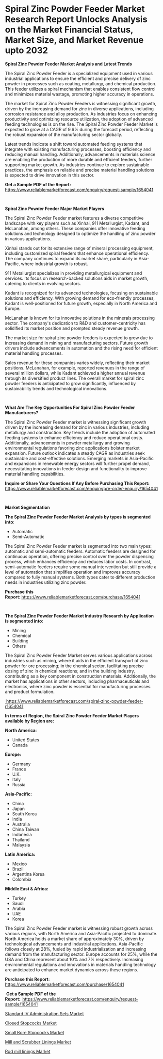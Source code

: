 <p><h1>Spiral Zinc Powder Feeder Market Research Report Unlocks Analysis on the Market Financial Status, Market Size, and Market Revenue upto 2032</h1></p><p><strong>Spiral Zinc Powder Feeder Market Analysis and Latest Trends</strong></p>
<p><p>The Spiral Zinc Powder Feeder is a specialized equipment used in various industrial applications to ensure the efficient and precise delivery of zinc powder in processes such as coating, metallurgy, and chemical production. This feeder utilizes a spiral mechanism that enables consistent flow control and minimizes material wastage, promoting higher accuracy in operations.</p><p>The market for Spiral Zinc Powder Feeders is witnessing significant growth, driven by the increasing demand for zinc in diverse applications, including corrosion resistance and alloy production. As industries focus on enhancing productivity and optimizing resource utilization, the adoption of advanced feeding technologies is on the rise. The Spiral Zinc Powder Feeder Market is expected to grow at a CAGR of 9.6% during the forecast period, reflecting the robust expansion of the manufacturing sector globally.</p><p>Latest trends indicate a shift toward automated feeding systems that integrate with existing manufacturing processes, boosting efficiency and reducing manual handling. Additionally, advancements in materials science are enabling the production of more durable and efficient feeders, further supporting market growth. As industries continue to explore sustainable practices, the emphasis on reliable and precise material handling solutions is expected to drive innovation in this sector.</p></p>
<p><strong>Get a Sample PDF of the Report:&nbsp;</strong> <a href="https://www.reliablemarketforecast.com/enquiry/request-sample/1654041?utm_campaign=1888&utm_medium=2&utm_source=Github&utm_content=ia&utm_term=08032025&utm_id=spiral-zinc-powder-feeder">https://www.reliablemarketforecast.com/enquiry/request-sample/1654041</a></p>
<p>&nbsp;</p>
<p><strong>Spiral Zinc Powder Feeder Major Market Players</strong></p>
<p><p>The Spiral Zinc Powder Feeder market features a diverse competitive landscape with key players such as Xinhai, 911 Metallurgist, Kadant, and McLanahan, among others. These companies offer innovative feeding solutions and technology designed to optimize the handling of zinc powder in various applications.</p><p>Xinhai stands out for its extensive range of mineral processing equipment, including customized spiral feeders that enhance operational efficiency. The company continues to expand its market share, particularly in Asia-Pacific, where industrial growth is robust.</p><p>911 Metallurgist specializes in providing metallurgical equipment and services. Its focus on research-backed solutions aids in market growth, catering to clients in evolving sectors.</p><p>Kadant is recognized for its advanced technologies, focusing on sustainable solutions and efficiency. With growing demand for eco-friendly processes, Kadant is well-positioned for future growth, especially in North America and Europe.</p><p>McLanahan is known for its innovative solutions in the minerals processing sector. The company's dedication to R&D and customer-centricity has solidified its market position and prompted steady revenue growth.</p><p>The market size for spiral zinc powder feeders is expected to grow due to increasing demand in mining and manufacturing sectors. Future growth drivers include advancements in automation and the rising need for efficient material handling processes.</p><p>Sales revenue for these companies varies widely, reflecting their market positions. McLanahan, for example, reported revenues in the range of several million dollars, while Kadant achieved a higher annual revenue through its diversified product lines. The overall market for spiral zinc powder feeders is anticipated to grow significantly, influenced by sustainability trends and technological innovations.</p></p>
<p>&nbsp;</p>
<p><strong>What Are The Key Opportunities For Spiral Zinc Powder Feeder Manufacturers?</strong></p>
<p><p>The Spiral Zinc Powder Feeder market is witnessing significant growth driven by the increasing demand for zinc in various industries, including metallurgy and construction. Key trends include the adoption of automated feeding systems to enhance efficiency and reduce operational costs. Additionally, advancements in powder metallurgy and growing environmental regulations favoring zinc applications bolster market expansion. Future outlook indicates a steady CAGR as industries seek sustainable and cost-effective solutions. Emerging markets in Asia-Pacific and expansions in renewable energy sectors will further propel demand, necessitating innovations in feeder design and functionality to improve material handling capabilities.</p></p>
<p><strong>Inquire or Share Your Questions If Any Before Purchasing This Report:</strong> <a href="https://www.reliablemarketforecast.com/enquiry/pre-order-enquiry/1654041?utm_campaign=1888&utm_medium=2&utm_source=Github&utm_content=ia&utm_term=08032025&utm_id=spiral-zinc-powder-feeder">https://www.reliablemarketforecast.com/enquiry/pre-order-enquiry/1654041</a></p>
<p>&nbsp;</p>
<p><strong>Market Segmentation</strong></p>
<p><strong>The Spiral Zinc Powder Feeder Market Analysis by types is segmented into:</strong></p>
<p><ul><li>Automatic</li><li>Semi-Automatic</li></ul></p>
<p><p>The Spiral Zinc Powder Feeder market is segmented into two main types: automatic and semi-automatic feeders. Automatic feeders are designed for continuous operation, offering precise control over the powder dispensing process, which enhances efficiency and reduces labor costs. In contrast, semi-automatic feeders require some manual intervention but still provide a level of automation that simplifies operation and improves accuracy compared to fully manual systems. Both types cater to different production needs in industries utilizing zinc powder.</p></p>
<p><strong>Purchase this Report:&nbsp;</strong><a href="https://www.reliablemarketforecast.com/purchase/1654041?utm_campaign=1888&utm_medium=2&utm_source=Github&utm_content=ia&utm_term=08032025&utm_id=spiral-zinc-powder-feeder">https://www.reliablemarketforecast.com/purchase/1654041</a></p>
<p>&nbsp;</p>
<p><strong>The Spiral Zinc Powder Feeder Market Industry Research by Application is segmented into:</strong></p>
<p><ul><li>Mining</li><li>Chemical</li><li>Building</li><li>Others</li></ul></p>
<p><p>The Spiral Zinc Powder Feeder Market serves various applications across industries such as mining, where it aids in the efficient transport of zinc powder for ore processing; in the chemical sector, facilitating precise dosing of zinc in chemical reactions; and in the building industry, contributing as a key component in construction materials. Additionally, the market has applications in other sectors, including pharmaceuticals and electronics, where zinc powder is essential for manufacturing processes and product formulation.</p></p>
<p><a href="https://www.reliablemarketforecast.com/spiral-zinc-powder-feeder-r1654041?utm_campaign=1888&utm_medium=2&utm_source=Github&utm_content=ia&utm_term=08032025&utm_id=spiral-zinc-powder-feeder">&nbsp;https://www.reliablemarketforecast.com/spiral-zinc-powder-feeder-r1654041</a></p>
<p><strong>In terms of Region, the Spiral Zinc Powder Feeder Market Players available by Region are:</strong></p>
<p>
    <p> <strong> North America: </strong>
        <ul>
            <li>United States</li>
            <li>Canada</li>
        </ul>
        </p> 
    <p> <strong> Europe: </strong>
        <ul>
            <li>Germany</li>
            <li>France</li>
            <li>U.K.</li>
            <li>Italy</li>
            <li>Russia</li>
        </ul>
        </p> 
    <p> <strong> Asia-Pacific: </strong>
        <ul>
            <li>China</li>
            <li>Japan</li>
            <li>South Korea</li>
            <li>India</li>
            <li>Australia</li>
            <li>China Taiwan</li>
            <li>Indonesia</li>
            <li>Thailand</li>
            <li>Malaysia</li>
        </ul>
        </p> 
    <p> <strong> Latin America: </strong>
        <ul>
            <li>Mexico</li>
            <li>Brazil</li>
            <li>Argentina Korea</li>
            <li>Colombia</li>
        </ul>
        </p> 
    <p> <strong> Middle East & Africa: </strong>
        <ul>
            <li>Turkey</li>
            <li>Saudi</li>
            <li>Arabia</li>
            <li>UAE</li>
            <li>Korea</li>
        </ul>
    </p>
    </p>
<p><p>The Spiral Zinc Powder Feeder market is witnessing robust growth across various regions, with North America and Asia-Pacific projected to dominate. North America holds a market share of approximately 30%, driven by technological advancements and industrial applications. Asia-Pacific follows closely at 28%, fueled by rapid industrialization and increasing demand from the manufacturing sector. Europe accounts for 25%, while the USA and China represent about 10% and 7% respectively. Increasing environmental regulations and innovations in materials handling technology are anticipated to enhance market dynamics across these regions.</p></p>
<p><strong>Purchase this Report: </strong><a href="https://www.reliablemarketforecast.com/purchase/1654041?utm_campaign=1888&utm_medium=2&utm_source=Github&utm_content=ia&utm_term=08032025&utm_id=spiral-zinc-powder-feeder">https://www.reliablemarketforecast.com/purchase/1654041</a></p>
<p>&nbsp;<strong>Get a Sample PDF of the Report:&nbsp;&nbsp;</strong><a href="https://www.reliablemarketforecast.com/enquiry/request-sample/1654041?utm_campaign=1888&utm_medium=2&utm_source=Github&utm_content=ia&utm_term=08032025&utm_id=spiral-zinc-powder-feeder">https://www.reliablemarketforecast.com/enquiry/request-sample/1654041</a></p>
<p><strong></strong></p>
<p><p><a href="https://github.com/bauldlimle6h/Market-Research-Report-List-1/blob/main/standard-iv-administration-sets-market.md?utm_campaign=1888&utm_medium=2&utm_source=Github&utm_content=ia&utm_term=08032025&utm_id=spiral-zinc-powder-feeder">Standard IV Administration Sets Market</a></p><p><a href="https://github.com/sternymkere4/Market-Research-Report-List-1/blob/main/closed-stopcocks-market.md?utm_campaign=1888&utm_medium=2&utm_source=Github&utm_content=ia&utm_term=08032025&utm_id=spiral-zinc-powder-feeder">Closed Stopcocks Market</a></p><p><a href="https://github.com/buseknoden2b/Market-Research-Report-List-1/blob/main/small-bore-stopcocks-market.md?utm_campaign=1888&utm_medium=2&utm_source=Github&utm_content=ia&utm_term=08032025&utm_id=spiral-zinc-powder-feeder">Small Bore Stopcocks Market</a></p><p><a href="https://github.com/heinslakey2x/Market-Research-Report-List-1/blob/main/mill-and-scrubber-linings-market.md?utm_campaign=1888&utm_medium=2&utm_source=Github&utm_content=ia&utm_term=08032025&utm_id=spiral-zinc-powder-feeder">Mill and Scrubber Linings Market</a></p><p><a href="https://github.com/makzzochil/Market-Research-Report-List-1/blob/main/rod-mill-linings-market.md?utm_campaign=1888&utm_medium=2&utm_source=Github&utm_content=ia&utm_term=08032025&utm_id=spiral-zinc-powder-feeder">Rod mill linings Market</a></p></p>